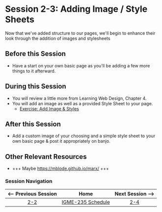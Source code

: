 # Session 2-3: Adding Image / Style Sheets

Now that we've added structure to our pages, we'll begin to enhance their look through the addition of images and stylesheets

## Before this Session
- Have a start on your own basic page as you'll be adding a few more things to it afterward.

## During this Session
- You will review a little more from Learning Web Design, Chapter 4.
- You will add an image as well as a provided Style Sheet to your page.
    - [Exercise: Add Image & Styles](../exercises/image-styles.md)

## After this Session
- Add a custom image of your choosing and a simple style sheet to your own basic page & post it appropriately on banjo.

## Other Relevant Resources
- +++ Maybe https://mblode.github.io/marx/ +++

### Session Navigation

| <-- Previous Session |               Home                  | Next Session --> |
|:--------------------:|:-----------------------------------:|:----------------:|
|  [2-2](2-2.md)       | [IGME-235 Schedule](../schedule.md) |   [2-4](2-4.md)  |

